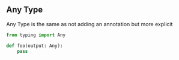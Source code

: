 

## Any Type

Any Type is the same as not adding an annotation but more explicit

```python
from typing import Any

def foo(output: Any):
	pass
```
